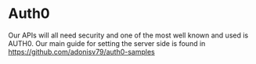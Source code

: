 # Auth0

Our APIs will all need security and one of the most well known and used is AUTH0. Our main guide for setting the server side is found in https://github.com/adonisv79/auth0-samples